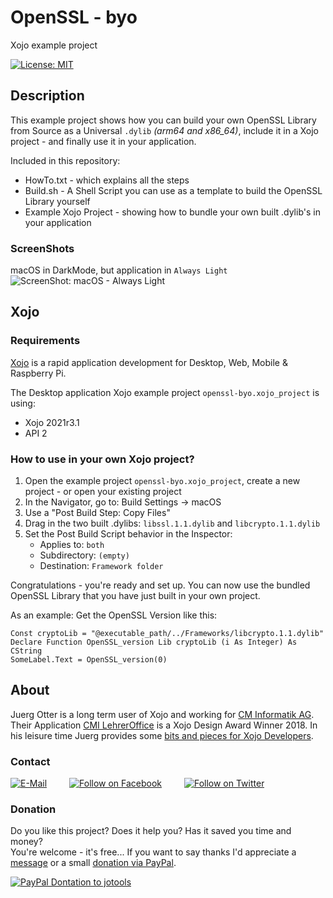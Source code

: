 # OpenSSL - byo
Xojo example project

[![License: MIT](https://img.shields.io/badge/License-MIT-green.svg)](LICENSE)

## Description
This example project shows how you can build your own OpenSSL Library from Source as a Universal ```.dylib``` *(arm64 and x86_64)*, include it in a Xojo project - and finally use it in your application.

Included in this repository:
- HowTo.txt - which explains all the steps
- Build.sh - A Shell Script you can use as a template to build the OpenSSL Library yourself
- Example Xojo Project - showing how to bundle your own built .dylib's in your application

### ScreenShots
macOS in DarkMode, but application in ```Always Light```  
![ScreenShot: macOS - Always Light](screenshots/app-appearance_always-light.png?raw=true)


## Xojo
### Requirements
[Xojo](https://www.xojo.com/) is a rapid application development for Desktop, Web, Mobile & Raspberry Pi.  

The Desktop application Xojo example project ```openssl-byo.xojo_project``` is using:
- Xojo 2021r3.1
- API 2

### How to use in your own Xojo project?
1. Open the example project ```openssl-byo.xojo_project```, create a new project - or open your existing project
2. In the Navigator, go to: Build Settings -> macOS
3. Use a "Post Build Step: Copy Files"
4. Drag in the two built .dylibs: ```libssl.1.1.dylib``` and ```libcrypto.1.1.dylib```
5. Set the Post Build Script behavior in the Inspector:
   - Applies to: ```both```
   - Subdirectory: ```(empty)```
   - Destination: ```Framework folder```

Congratulations - you're ready and set up.
You can now use the bundled OpenSSL Library that you have just built in your own project.

As an example: Get the OpenSSL Version like this:

```
Const cryptoLib = "@executable_path/../Frameworks/libcrypto.1.1.dylib"
Declare Function OpenSSL_version Lib cryptoLib (i As Integer) As CString
SomeLabel.Text = OpenSSL_version(0)
```

## About
Juerg Otter is a long term user of Xojo and working for [CM Informatik AG](https://cmiag.ch/). Their Application [CMI LehrerOffice](https://cmi-bildung.ch/) is a Xojo Design Award Winner 2018. In his leisure time Juerg provides some [bits and pieces for Xojo Developers](https://www.jo-tools.ch/).

### Contact
[![E-Mail](https://img.shields.io/static/v1?style=social&label=E-Mail&message=xojo@jo-tools.ch)](mailto:xojo@jo-tools.ch)
&emsp;&emsp;
[![Follow on Facebook](https://img.shields.io/static/v1?style=social&logo=facebook&label=Facebook&message=juerg.otter)](https://www.facebook.com/juerg.otter)
&emsp;&emsp;
[![Follow on Twitter](https://img.shields.io/twitter/follow/juergotter?style=social)](https://twitter.com/juergotter)

### Donation
Do you like this project? Does it help you? Has it saved you time and money?  
You're welcome - it's free... If you want to say thanks I'd appreciate a [message](mailto:xojo@jo-tools.ch) or a small [donation via PayPal](https://paypal.me/jotools).  

[![PayPal Dontation to jotools](https://img.shields.io/static/v1?style=social&logo=paypal&label=PayPal&message=jotools)](https://paypal.me/jotools)
